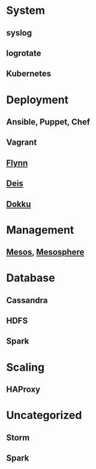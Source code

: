 # System

## syslog

## logrotate

## Kubernetes

# Deployment

## Ansible, Puppet, Chef

## Vagrant

## [Flynn](https://flynn.io/)

## [Deis](http://deis.io/)

## [Dokku](https://github.com/dokku/dokku)

# Management

## [Mesos](http://mesos.apache.org/), [Mesosphere](https://mesosphere.com/)

# Database

## Cassandra

## HDFS

## Spark

# Scaling

## HAProxy

# Uncategorized

## Storm

## Spark
